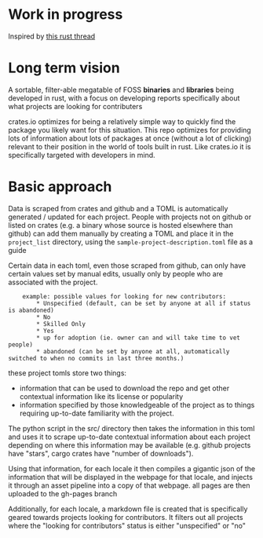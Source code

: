 Work in progress
==

Inspired by [this rust thread](https://www.reddit.com/r/rust/comments/44u4mg/rust_contributorswanted_list/)

Long term vision
===

A sortable, filter-able megatable of FOSS **binaries** and **libraries** being developed in rust, with a focus on developing reports specifically about what projects are looking for contributers

crates.io optimizes for being a relatively simple way to quickly find the package you likely want for this situation. This repo optimizes for providing lots of information about lots of packages at once (without a lot of clicking) relevant to their position in the world of tools built in rust. Like crates.io it is specifically targeted with developers in mind.

Basic approach
====
Data is scraped from crates and github and a TOML is automatically generated / updated for each project. People with projects not on github or listed on crates (e.g. a binary whose source is hosted elsewhere than github) can add them manually by creating a TOML and place it in the ```project_list``` directory, using the ```sample-project-description.toml``` file as a guide

Certain data in each toml, even those scraped from github, can only have certain values set by manual edits, usually only by people who are associated with the project.

```
    example: possible values for looking for new contributors:
        * Unspecified (default, can be set by anyone at all if status is abandoned)
        * No 
        * Skilled Only
        * Yes
        * up for adoption (ie. owner can and will take time to vet people)
        * abandoned (can be set by anyone at all, automatically switched to when no commits in last three months.)
```

these project tomls store two things:

* information that can be used to download the repo and get other contextual information like its license or popularity
* information specified by those knowledgeable of the project as to things requiring up-to-date familiarity with the project.

The python script in the src/ directory then takes the information in this toml and uses it to scrape up-to-date contextual information about each project depending on where this information may be available (e.g. github projects have "stars", cargo crates have "number of downloads").

Using that information, for each locale it then compiles a gigantic json of the information that will be displayed in the webpage for that locale, and injects it through an asset pipeline into a copy of that webpage. all pages are then uploaded to the gh-pages branch

Additionally, for each locale, a markdown file is created that is specifically geared towards projects looking for contributors. It filters out all projects where the "looking for contributors" status is either "unspecified" or "no"

